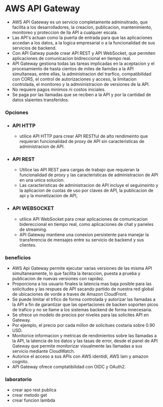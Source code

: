 # AWS API Gateway
* AWS API Gateway es un servicio completamente adminsitrado, que facilita a los desarrolladores, la creacion, publicacion, mantenimiento, monitoreo y proteccion de lla API a cualquier escala.
* Las API's actuan como la puerta de entrada para que las aplicaciones accedan a los datos, a la logica empresarial o a la funcionalidad de sus servicios de backend.
* Con API Gatway puede crear API REST y API WebSocket, que permiten aplicaciones de comunicacion bidireccional en tiempo real.
* API Gateway gestiona todas las tareas implicadas en la aceptacion y el procesamiento de hasta cientos de miles de llamdas a la API simultaneas, entre ellas, la administracion del trarfico, compatibilidad con CORS, el control de autorizaciones y acceso, la limitacion controlada, el monitoreo y la admninistracion de versiones de la API.
* No requiere pagos minimos ni costos iniciales.
* Se paga por las llamadas que se reciben a la API y por la cantidad de datos slaientes transferidos.

### Opciones
* ### API HTTP
    - utilice API HTTP para crear API RESTful de alto rendimeinto que requieran funcionalidad de proxy de API sin caracteristicas de administracion de API.
* ### API REST
    - Utilice las API REST para cargas de trabajo que requieran la funcionalidad de proxy y las caracteristicas de administracion de API en una unica solucion.
    - Las caracteristicas de administracion de API incluye el seguimeinto y la aplicacion de cuotas de uso por claves de API, la publicacion de api y la monetizacion de API,
* ### API WEBSOCKET
    - utilice API WebSocket para crear aplicaciones de comunicacion bidereccional en tiempo real, como aplicaciones de chat y paneles de streaming.
    - API Gateway mantiene una conexion persistente para manejar la transferencia de mensajes entre su servicio de backend y sus clientes.

### beneficios
* AWS Api Gateway permite ejecutar varias versiones de las misma API simultaneamente, lo que facilita la iteraccion, puesta a prueba y publicacion de nuevas versiones con rapidez.
* Proporciona a los usuario finales la latencia mas baja posible para las solicitudes y las respues de API sacando partido de nuestra red global de ubicaciones de vorde a traves de Amazon CloudFront.
* Se puede limitar el trfico de forma controlada y autorizar las llamadas a la API a fin de garantizar que las opertaciones de backen soporten picos de trafico y no se llame a los sistemas backend de forma innecesaria.
* Se ofrece un modelo de precios por niveles para las solicites API en Gateway.
* Por ejemplo, el precio por cada millon de solicitues costaria sobre 0.90 USD.
* Monitorice informacion y metricas de rendimientos sobre las llamadas a la API, la latencia de los datos y las tasas de error, desde el panel de API Gateway que permite monitorizar visualmente las llamadas a sus servicio mediante CloudWatch.
* Autorice el acceso a sus APIs con AWS identidi, AWS Iam y amazon cognito.
* API Gateway ofrece comptatibilidad con OIDC y OAuth2.

### laboratorio
* crear apo rest publica
* crear metodo get
* crear funcion lambda
